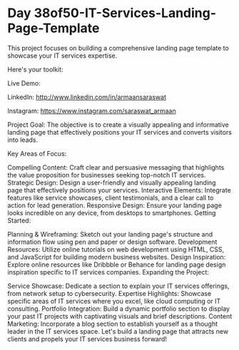 # Day 38of50-IT-Services-Landing-Page-Template

This project focuses on building a comprehensive landing page template to showcase your IT services expertise.

Here's your toolkit:

Live Demo: 

LinkedIn: http://www.linkedin.com/in/armaansaraswat

Instagram: https://www.instagram.com/saraswat_armaan

Project Goal:
The objective is to create a visually appealing and informative landing page that effectively positions your IT services and converts visitors into leads.

Key Areas of Focus:

Compelling Content: Craft clear and persuasive messaging that highlights the value proposition for businesses seeking top-notch IT services.
Strategic Design: Design a user-friendly and visually appealing landing page that effectively positions your services.
Interactive Elements: Integrate features like service showcases, client testimonials, and a clear call to action for lead generation.
Responsive Design: Ensure your landing page looks incredible on any device, from desktops to smartphones.
Getting Started:

Planning & Wireframing: Sketch out your landing page's structure and information flow using pen and paper or design software.
Development Resources: Utilize online tutorials on web development using HTML, CSS, and JavaScript for building modern business websites.
Design Inspiration: Explore online resources like Dribbble or Behance for landing page design inspiration specific to IT services companies.
Expanding the Project:

Service Showcase: Dedicate a section to explain your IT services offerings, from network setup to cybersecurity.
Expertise Highlights: Showcase specific areas of IT services where you excel, like cloud computing or IT consulting.
Portfolio Integration: Build a dynamic portfolio section to display your past IT projects with captivating visuals and brief descriptions.
Content Marketing: Incorporate a blog section to establish yourself as a thought leader in the IT services space.
Let's build a landing page that attracts new clients and propels your IT services business forward!